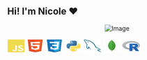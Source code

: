 ## Hi! I'm Nicole ❤️ 

<div align="center">
  <img width="2000" height="360" alt="Image" src="https://github.com/user-attachments/assets/31241d1e-7280-45a7-8d3d-c0abb1cb3fc4" />
</div>


                                                                 
<div style="display: inline_block"><br>
  <img align="center" alt="Nicole-Js" height="30" width="40" src="https://raw.githubusercontent.com/devicons/devicon/master/icons/javascript/javascript-plain.svg">
  <img align="center" alt="Nicole-HTML" height="30" width="40" src="https://raw.githubusercontent.com/devicons/devicon/master/icons/html5/html5-original.svg">
  <img align="center" alt="Nicole-CSS" height="30" width="40" src="https://raw.githubusercontent.com/devicons/devicon/master/icons/css3/css3-original.svg">
  <img align="center" alt="Nicole-Python" height="30" width="40" src="https://raw.githubusercontent.com/devicons/devicon/master/icons/python/python-original.svg">
  <img align="center" alt="Nicole-MySQL" height="30" width="40" src="https://raw.githubusercontent.com/devicons/devicon/master/icons/mysql/mysql-original.svg">
  <img align="center" alt="Nicole-MongoDB" height="30" width="40" src="https://raw.githubusercontent.com/devicons/devicon/master/icons/mongodb/mongodb-original.svg">
  <img align="center" alt="Nicole-R" height="30" width="40" src="https://raw.githubusercontent.com/devicons/devicon/master/icons/r/r-original.svg">
  
</div>

 
